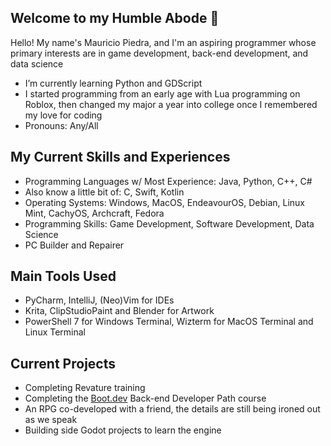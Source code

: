 ## Welcome to my Humble Abode 👋

Hello! My name's Mauricio Piedra, and I'm an aspiring programmer whose primary interests are in game development, back-end development, and data science
- I’m currently learning Python and GDScript
- I started programming from an early age with Lua programming on Roblox, then changed my major a year into college once I remembered my love for coding
- Pronouns: Any/All

## My Current Skills and Experiences
- Programming Languages w/ Most Experience: Java, Python, C++, C#
- Also know a little bit of: C, Swift, Kotlin
- Operating Systems: Windows, MacOS, EndeavourOS, Debian, Linux Mint, CachyOS, Archcraft, Fedora
- Programming Skills: Game Development, Software Development, Data Science
- PC Builder and Repairer

## Main Tools Used
- PyCharm, IntelliJ, (Neo)Vim for IDEs
- Krita, ClipStudioPaint and Blender for Artwork
- PowerShell 7 for Windows Terminal, Wizterm for MacOS Terminal and Linux Terminal

## Current Projects
- Completing Revature training
- Completing the [Boot.dev](boot.dev) Back-end Developer Path course
- An RPG co-developed with a friend, the details are still being ironed out as we speak
- Building side Godot projects to learn the engine
